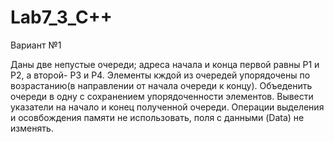 # Lab7_3_C++

Вариант №1 

Даны две непустые очереди; адреса начала и конца первой равны Р1 и Р2, а второй- Р3 и Р4. Элементы кждой из очередей упорядочены по возрастанию(в направлении от начала очереди к концу). Объеденить очереди в одну с сохранением упорядоченности элементов. Вывести указатели на начало и конец полученной очереди. Операции выделения и осовбождения памяти не использовать, поля с данными (Data) не изменять.
